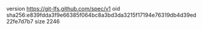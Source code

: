 version https://git-lfs.github.com/spec/v1
oid sha256:e839fdda3f9e66385f064bc8a3bd3da3215f17194e76319db4d39ed22fe7d7b7
size 2246
